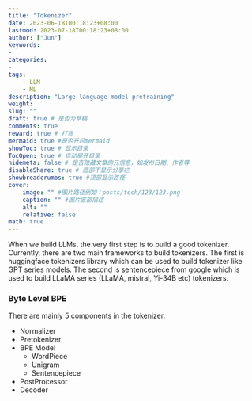 ```yaml
---
title: "Tokenizer"
date: 2023-06-18T00:18:23+08:00
lastmod: 2023-07-18T00:18:23+08:00
author: ["Jun"]
keywords: 
- 
categories: 
- 
tags: 
    - LLM 
    - ML
description: "Large language model pretraining"
weight:
slug: ""
draft: true # 是否为草稿
comments: true
reward: true # 打赏
mermaid: true #是否开启mermaid
showToc: true # 显示目录
TocOpen: true # 自动展开目录
hidemeta: false # 是否隐藏文章的元信息，如发布日期、作者等
disableShare: true # 底部不显示分享栏
showbreadcrumbs: true #顶部显示路径
cover:
    image: "" #图片路径例如：posts/tech/123/123.png
    caption: "" #图片底部描述
    alt: ""
    relative: false
math: true
---
```


When we build LLMs, the very first step is to build a good tokenizer. Currently, there are two main frameworks to build tokenizers. The first is huggingface tokenizers library which can be used to build tokenizer like GPT series models. The second is sentencepiece from google which is used to build LLaMA series (LLaMA, mistral, Yi-34B etc) tokenizers.

### Byte Level BPE
There are mainly 5 components in the tokenizer.
- Normalizer
- Pretokenizer
- BPE Model
    + WordPiece
    + Unigram
    + Sentencepiece
- PostProcessor
- Decoder

